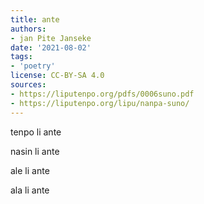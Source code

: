 ```yaml
---
title: ante
authors:
- jan Pite Janseke
date: '2021-08-02'
tags:
- 'poetry'
license: CC-BY-SA 4.0
sources:
- https://liputenpo.org/pdfs/0006suno.pdf
- https://liputenpo.org/lipu/nanpa-suno/
---
```


tenpo li ante

nasin li ante

ale li ante

ala li ante